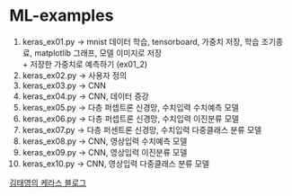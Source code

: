 # ML-examples

1. keras_ex01.py
-> mnist 데이터 학습, tensorboard, 가중치 저장, 학습 조기종료, matplotlib 그래프, 모델 이미지로 저장  
&#43; 저장한 가중치로 예측하기 (ex01_2)
2. keras_ex02.py
-> 사용자 정의
3. keras_ex03.py
-> CNN
4. keras_ex04.py
-> CNN, 데이터 증강
5. keras_ex05.py
-> 다층 퍼셉트론 신경망, 수치입력 수치예측 모델
6. keras_ex06.py
-> 다층 퍼셉트론 신경망, 수치입력 이진분류 모델
7. keras_ex07.py
-> 다층 퍼센트론 신경망, 수치입력 다중클래스 분류 모델
8. keras_ex08.py
-> CNN, 영상입력 수치예측 모델
9. keras_ex09.py
-> CNN, 영상입력 이진분류 모델
10. keras_ex10.py
-> CNN, 영상입력 다중클래스 분류 모델

[김태영의 케라스 블로그](https://tykimos.github.io/index.html)
